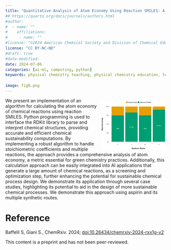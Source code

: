```yaml
---
title: "Quantitative Analysis of Atom Economy Using Reaction SMILES: A Computational Approach"
## https://quarto.org/docs/journals/authors.html
#author:
#  - name: ""
#    affiliations:
#     - name: ""
#license: "©2024 American Chemical Society and Division of Chemical Education, Inc."
license: "CC BY-NC-ND"
#draft: true
#date-modified:
date: 2024-07-06
categories: [ai-ml, computing, python]
keywords: physical chemistry teaching, physical chemistry education, teaching resources, computational chemistry, SMILES, python, ai, machine learning

image: fig6.png
---
```

<img src="fig6.png" width="40%" align="right" style="padding: 10px 0px 0px 10px;"/>

We present an implementation of an algorithm for calculating the atom economy of chemical reactions using reaction SMILES. Python programming is used to interface the RDKit library to parse and interpret chemical structures, providing accurate and efficient chemical sustainability computations. By implementing a robust algorithm to handle stoichiometric coefficients and multiple reactions, the approach provides a comprehensive analysis of atom economy, a metric essential for green chemistry practices. Additionally, this calculation approach can be easily integrated into AI applications that generate a large amount of chemical reactions, as a screening and optimization step, further enhancing the potential for sustainable chemical process design. We demonstrate its application through several case studies, highlighting its potential to aid in the design of more sustainable chemical processes. We demonstrate this approach using aspirin and its multiple synthetic routes.


# Reference

Baffelli S, Giani S., ChemRxiv. 2024; [doi:10.26434/chemrxiv-2024-rxx1g-v2](https://doi.org/10.26434/chemrxiv-2024-rxx1g-v2)

This content is a preprint and has not been peer-reviewed.

